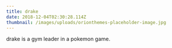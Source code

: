```yaml
---
title: drake
date: 2018-12-04T02:30:28.114Z
thumbnail: /images/uploads/orionthemes-placeholder-image.jpg
---
```

drake is a gym leader in a pokemon game.
